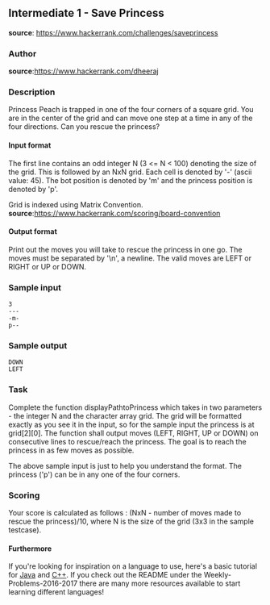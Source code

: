 ## Intermediate 1 - Save Princess
__source__:
https://www.hackerrank.com/challenges/saveprincess

### Author
__source__:https://www.hackerrank.com/dheeraj

### Description
Princess Peach is trapped in one of the four corners of a square grid. You are in the center of the grid and can move one step at a time in any of the four directions. Can you rescue the princess?

#### Input format

The first line contains an odd integer N (3 <= N < 100) denoting the size of the grid. This is followed by an NxN grid. Each cell is denoted by '-' (ascii value: 45). The bot position is denoted by 'm' and the princess position is denoted by 'p'.

Grid is indexed using Matrix Convention. __source__:https://www.hackerrank.com/scoring/board-convention

#### Output format

Print out the moves you will take to rescue the princess in one go. The moves must be separated by '\n', a newline. The valid moves are LEFT or RIGHT or UP or DOWN.

### Sample input
```
3
---
-m-
p--
```

### Sample output
```
DOWN
LEFT
```

### Task

Complete the function displayPathtoPrincess which takes in two parameters - the integer N and the character array grid. The grid will be formatted exactly as you see it in the input, so for the sample input the princess is at grid[2][0]. The function shall output moves (LEFT, RIGHT, UP or DOWN) on consecutive lines to rescue/reach the princess. The goal is to reach the princess in as few moves as possible.

The above sample input is just to help you understand the format. The princess ('p') can be in any one of the four corners.

### Scoring
Your score is calculated as follows : (NxN - number of moves made to rescue the princess)/10, where N is the size of the grid (3x3 in the sample testcase).

#### Furthermore
If you're looking for inspiration on a language to use, here's a basic tutorial for [Java](http://www.codeproject.com/Articles/2853/Java-Basics-Input-and-Output) and [C++](http://www.cplusplus.com/doc/tutorial/basic_io/).  If you check out
the README under the Weekly-Problems-2016-2017 there are many more resources
available to start learning different languages!
